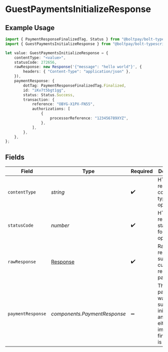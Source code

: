 # GuestPaymentsInitializeResponse

## Example Usage

```typescript
import { PaymentResponseFinalizedTag, Status } from "@boltpay/bolt-typescript-sdk/models/components";
import { GuestPaymentsInitializeResponse } from "@boltpay/bolt-typescript-sdk/models/operations";

let value: GuestPaymentsInitializeResponse = {
    contentType: "<value>",
    statusCode: 272656,
    rawResponse: new Response('{"message": "hello world"}', {
        headers: { "Content-Type": "application/json" },
    }),
    paymentResponse: {
        dotTag: PaymentResponseFinalizedTag.Finalized,
        id: "iKv7t5bgt1gg",
        status: Status.Success,
        transaction: {
            reference: "OBYG-X1PX-FN55",
            authorizations: [
                {
                    processorReference: "123456789XYZ",
                },
            ],
        },
    },
};
```

## Fields

| Field                                                                                        | Type                                                                                         | Required                                                                                     | Description                                                                                  |
| -------------------------------------------------------------------------------------------- | -------------------------------------------------------------------------------------------- | -------------------------------------------------------------------------------------------- | -------------------------------------------------------------------------------------------- |
| `contentType`                                                                                | *string*                                                                                     | :heavy_check_mark:                                                                           | HTTP response content type for this operation                                                |
| `statusCode`                                                                                 | *number*                                                                                     | :heavy_check_mark:                                                                           | HTTP response status code for this operation                                                 |
| `rawResponse`                                                                                | [Response](https://developer.mozilla.org/en-US/docs/Web/API/Response)                        | :heavy_check_mark:                                                                           | Raw HTTP response; suitable for custom response parsing                                      |
| `paymentResponse`                                                                            | *components.PaymentResponse*                                                                 | :heavy_minus_sign:                                                                           | The payment was successfully initialized, and was either immediately finalized or is pending |